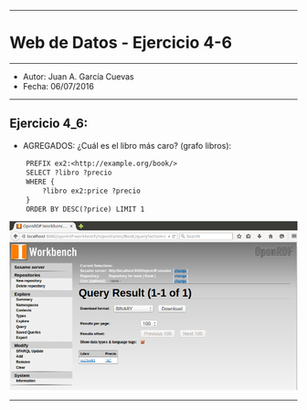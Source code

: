 ***
# Web de Datos - Ejercicio 4-6
***
- Autor: Juan A. García Cuevas
- Fecha: 06/07/2016
***

## Ejercicio 4_6:

- AGREGADOS: ¿Cuál es el libro más caro? (grafo libros):

```sparql
    PREFIX ex2:<http://example.org/book/>
    SELECT ?libro ?precio
    WHERE {
        ?libro ex2:price ?precio
    }
    ORDER BY DESC(?price) LIMIT 1
```

![Resultado ejercicio 4_6](images/ResultadoEjercicio4_6.png)

***


